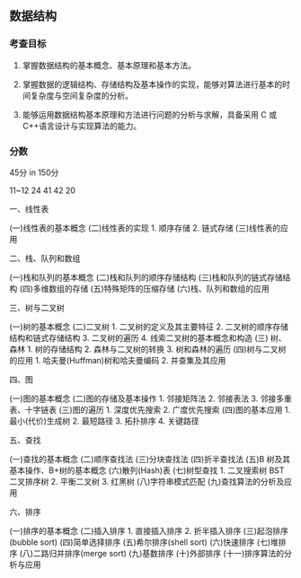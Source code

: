 ## 数据结构

### 考查目标

1. 掌握数据结构的基本概念、基本原理和基本方法。

2. 掌握数据的逻辑结构、存储结构及基本操作的实现，能够对算法进行基本的时间复杂度与空间复杂度的分析。

3. 能够运用数据结构基本原理和方法进行问题的分析与求解，具备采用 C 或 C++语言设计与实现算法的能力。

### 分数

45分 in 150分

11~12 24
41 42
20

一、线性表

(一)线性表的基本概念
(二)线性表的实现
    1. 顺序存储
    2. 链式存储
(三)线性表的应用

二、栈、队列和数组

(一)栈和队列的基本概念
(二)栈和队列的顺序存储结构
(三)栈和队列的链式存储结构
(四)多维数组的存储
(五)特殊矩阵的压缩存储
(六)栈、队列和数组的应用

三、树与二叉树

(一)树的基本概念
(二)二叉树
    1. 二叉树的定义及其主要特征
    2. 二叉树的顺序存储结构和链式存储结构
    3. 二叉树的遍历
    4. 线索二叉树的基本概念和构造
(三) 树、森林
    1. 树的存储结构
    2. 森林与二叉树的转换
    3. 树和森林的遍历
(四)树与二叉树的应用
    1. 哈夫曼(Huffman)树和哈夫曼编码
    2. 并查集及其应用

四、图

(一)图的基本概念
(二)图的存储及基本操作
    1. 邻接矩阵法
    2. 邻接表法
    3. 邻接多重表、十字链表
(三)图的遍历
    1. 深度优先搜索
    2. 广度优先搜索
(四)图的基本应用
    1. 最小(代价)生成树
    2. 最短路径
    3. 拓扑排序
    4. 关键路径

五、查找

(一)查找的基本概念
(二)顺序查找法
(三)分块查找法
(四)折半查找法
(五)B 树及其基本操作、B+树的基本概念
(六)散列(Hash)表
(七)树型查找
    1. 二叉搜索树 BST 二叉排序树
    2. 平衡二叉树
    3. 红黑树
(八)字符串模式匹配
(九)查找算法的分析及应用

六、排序

(一)排序的基本概念
(二)插入排序
    1. 直接插入排序
    2. 折半插入排序
(三)起泡排序(bubble sort)
(四)简单选择排序
(五)希尔排序(shell sort)
(六)快速排序
(七)堆排序
(八)二路归并排序(merge sort)
(九)基数排序
(十)外部排序
(十一)排序算法的分析与应用
